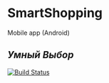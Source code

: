 # SmartShopping
Mobile app (Android)
## _Умный Выбор_
[![Build Status](https://travis-ci.org/joemccann/dillinger.svg?branch=master)](https://travis-ci.org/joemccann/dillinger)
